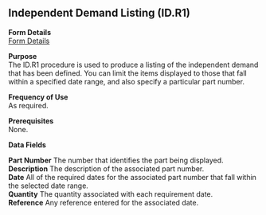 ##  Independent Demand Listing (ID.R1)

<PageHeader />

**Form Details**  
[ Form Details ](ID-R1-1/README.md)   

**Purpose**  
The ID.R1 procedure is used to produce a listing of the independent demand
that has been defined. You can limit the items displayed to those that fall
within a specified date range, and also specify a particular part number.

**Frequency of Use**  
As required.

**Prerequisites**  
None.

**Data Fields**

**Part Number** The number that identifies the part being displayed.  
**Description** The description of the associated part number.  
**Date** All of the required dates for the associated part number that fall
within the selected date range.  
**Quantity** The quantity associated with each requirement date.  
**Reference** Any reference entered for the associated date.  
  
<badge text= "Version 8.10.57" vertical="middle" />

<PageFooter />